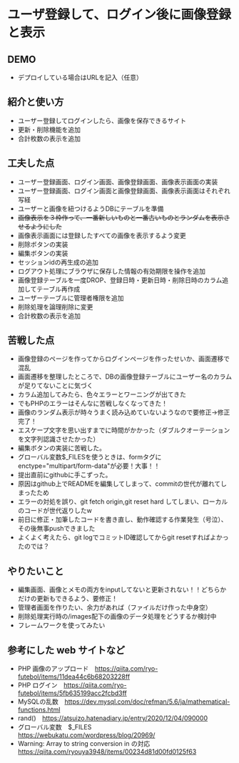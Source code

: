 # ユーザ登録して、ログイン後に画像登録と表示

## DEMO

  - デプロイしている場合はURLを記入（任意）

## 紹介と使い方

  - ユーザー登録してログインしたら、画像を保存できるサイト
  - 更新・削除機能を追加
  - 合計枚数の表示を追加

## 工夫した点

  - ユーザー登録画面、ログイン画面、画像登録画面、画像表示画面の実装
  - ユーザー登録画面、ログイン画面と画像登録画面、画像表示画面はそれぞれ写経
  - ユーザーと画像を紐つけるようDBにテーブルを準備
  - ~~画像表示を３枠作って、一番新しいものと一番古いものとランダムを表示させるようにした~~
  - 画像表示画面には登録したすべての画像を表示するよう変更
  - 削除ボタンの実装
  - 編集ボタンの実装
  - セッションidの再生成の追加
  - ログアウト処理にブラウザに保存した情報の有効期限を操作を追加
  - 画像登録テーブルを一度DROP、登録日時・更新日時・削除日時のカラム追加してテーブル再作成
  - ユーザーテーブルに管理者権限を追加
  - 削除処理を論理削除に変更
  - 合計枚数の表示を追加

## 苦戦した点

  - 画像登録のページを作ってからログインページを作ったせいか、画面遷移で混乱
  - 画面遷移を整理したところで、DBの画像登録テーブルにユーザー名のカラムが足りてないことに気づく
  - カラム追加してみたら、色々エラーとワーニングが出てきた
  - でもPHPのエラーはそんなに苦戦しなくなってきた！
  - 画像のランダム表示が時々うまく読み込めていないようなので要修正→修正完了！
  - エスケープ文字を思い出すまでに時間がかかった（ダブルクオーテーションを文字列認識させたかった）
  - 編集ボタンの実装に苦戦した。
  - グローバル変数$_FILESを使うときは、formタグにenctype="multipart/form-data"が必要！大事！！
  - 提出直前にgithubに手こずった。
  - 原因はgithub上でREADMEを編集してしまって、commitの世代が離れてしまったため
  - エラーの対処を誤り、git fetch origin,git reset hard してしまい、ローカルのコードが世代返りしたw
  - 前日に修正・加筆したコードを書き直し、動作確認する作業発生（号泣）、その後無事pushできました
  - よくよく考えたら、git logでコミットID確認してからgit resetすればよかったのでは？

## やりたいこと
  - 編集画面、画像とメモの両方をinputしてないと更新されない！！どちらかだけの更新もできるよう、要修正！
  - 管理者画面を作りたい、余力があれば（ファイルだけ作った中身空）
  - 削除処理実行時の/images配下の画像のデータ処理をどうするか検討中
  - フレームワークを使ってみたい

## 参考にした web サイトなど

  - PHP 画像のアップロード　https://qiita.com/ryo-futebol/items/11dea44c6b68203228ff
  - PHP ログイン　https://qiita.com/ryo-futebol/items/5fb635199acc2fcbd3ff
  - MySQLの乱数　https://dev.mysql.com/doc/refman/5.6/ja/mathematical-functions.html
  - rand()　https://atsuizo.hatenadiary.jp/entry/2020/12/04/090000
  - グローバル変数　$_FILES　https://webukatu.com/wordpress/blog/20969/
  - Warning: Array to string conversion in の対応 https://qiita.com/ryouya3948/items/00234d81d00fd0125f63
